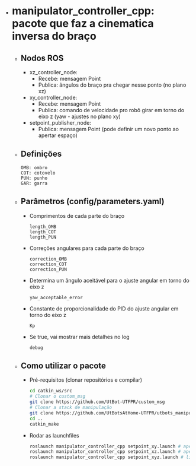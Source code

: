 - # manipulator_controller_cpp: pacote que faz a cinematica inversa do braço

  - ## Nodos ROS
    - xz_controller_node: 
      - Recebe: mensagem Point
      - Publica: ângulos do braço pra chegar nesse ponto (no plano xz)
    - xy_controller_node: 
      - Recebe: mensagem Point
      - Publica: comando de velocidade pro robô girar em torno do eixo z (yaw - ajustes no plano xy)
    - setpoint_publisher_node: 
      - Publica: mensagem Point (pode definir um novo ponto ao apertar espaço)
    
  - ## Definições
    ```
    OMB: ombro
    COT: cotovelo
    PUN: punho
    GAR: garra
    ```

  - ## Parâmetros (config/parameters.yaml)
    - Comprimentos de cada parte do braço
      ```
      length_OMB 
      length_COT
      length_PUN
      ```
    - Correções angulares para cada parte do braço
      ```
      correction_OMB
      correction_COT
      correction_PUN
      ```
      
    - Determina um ângulo aceitável para o ajuste angular em torno do eixo z
      ```
      yaw_acceptable_error
      ```
    - Constante de proporcionalidade do PID do ajuste angular em torno do eixo z
      ```
      Kp
      ```
    - Se true, vai mostrar mais detalhes no log
      ```
      debug
      ```

  - ## Como utilizar o pacote
    - Pré-requisitos (clonar repositórios e compilar)
      ```bash
      cd catkin_ws/src
      # Clonar o custom_msg
      git clone https://github.com/UtBot-UTFPR/custom_msg
      # Clonar a stack de manipulação
      git clone https://github.com/UtBotsAtHome-UTFPR/utbots_manipulation.git
      cd ..
      catkin_make
      ```
    - Rodar as launchfiles
      ```bash
      roslaunch manipulator_controller_cpp setpoint_xy.launch # apenas para xy
      roslaunch manipulator_controller_cpp setpoint_xz.launch # apenas para xz
      roslaunch manipulator_controller_cpp setpoint_xyz.launch # liga os 2 pacotes (xy e xz)
      ```
